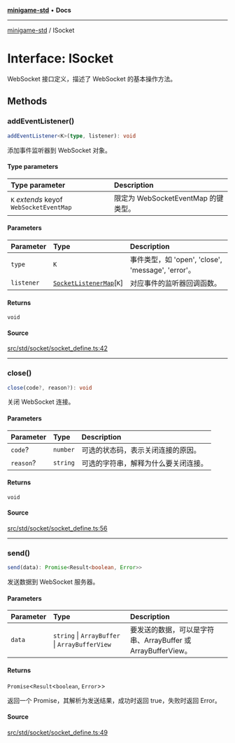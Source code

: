 [**minigame-std**](../README.md) • **Docs**

***

[minigame-std](../README.md) / ISocket

# Interface: ISocket

WebSocket 接口定义，描述了 WebSocket 的基本操作方法。

## Methods

### addEventListener()

```ts
addEventListener<K>(type, listener): void
```

添加事件监听器到 WebSocket 对象。

#### Type parameters

| Type parameter | Description |
| :------ | :------ |
| `K` *extends* keyof `WebSocketEventMap` | 限定为 WebSocketEventMap 的键类型。 |

#### Parameters

| Parameter | Type | Description |
| :------ | :------ | :------ |
| `type` | `K` | 事件类型，如 'open', 'close', 'message', 'error'。 |
| `listener` | [`SocketListenerMap`](SocketListenerMap.md)\[`K`\] | 对应事件的监听器回调函数。 |

#### Returns

`void`

#### Source

[src/std/socket/socket\_define.ts:42](https://github.com/JiangJie/minigame-std/blob/1bf3ee8cf3321353e47e032c8721e63dd3e21497/src/std/socket/socket_define.ts#L42)

***

### close()

```ts
close(code?, reason?): void
```

关闭 WebSocket 连接。

#### Parameters

| Parameter | Type | Description |
| :------ | :------ | :------ |
| `code`? | `number` | 可选的状态码，表示关闭连接的原因。 |
| `reason`? | `string` | 可选的字符串，解释为什么要关闭连接。 |

#### Returns

`void`

#### Source

[src/std/socket/socket\_define.ts:56](https://github.com/JiangJie/minigame-std/blob/1bf3ee8cf3321353e47e032c8721e63dd3e21497/src/std/socket/socket_define.ts#L56)

***

### send()

```ts
send(data): Promise<Result<boolean, Error>>
```

发送数据到 WebSocket 服务器。

#### Parameters

| Parameter | Type | Description |
| :------ | :------ | :------ |
| `data` | `string` \| `ArrayBuffer` \| `ArrayBufferView` | 要发送的数据，可以是字符串、ArrayBuffer 或 ArrayBufferView。 |

#### Returns

`Promise`\<`Result`\<`boolean`, `Error`\>\>

返回一个 Promise，其解析为发送结果，成功时返回 true，失败时返回 Error。

#### Source

[src/std/socket/socket\_define.ts:49](https://github.com/JiangJie/minigame-std/blob/1bf3ee8cf3321353e47e032c8721e63dd3e21497/src/std/socket/socket_define.ts#L49)
